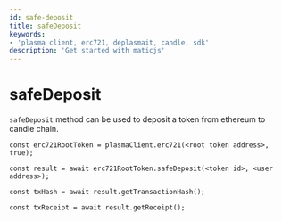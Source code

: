 ```yaml
---
id: safe-deposit
title: safeDeposit
keywords: 
- 'plasma client, erc721, deplasmait, candle, sdk'
description: 'Get started with maticjs'
---
```


# safeDeposit

`safeDeposit` method can be used to deposit a token from ethereum to candle chain.

```
const erc721RootToken = plasmaClient.erc721(<root token address>, true);

const result = await erc721RootToken.safeDeposit(<token id>, <user address>);

const txHash = await result.getTransactionHash();

const txReceipt = await result.getReceipt();

```
